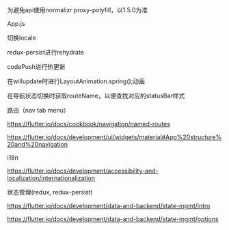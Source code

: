 为避免api使用normalizr proxy-polyfill，以1.5.0为准





App.js

切换locale

redux-persist进行rehydrate

codePush进行热更新

在willupdate时进行LayoutAnimation.spring();动画

在导航状态切换时获取routeName，以便查找对应的statusBar样式





路由（nav tab menu）

https://flutter.io/docs/cookbook/navigation/named-routes

https://flutter.io/docs/development/ui/widgets/material#App%20structure%20and%20navigation

i18n

https://flutter.io/docs/development/accessibility-and-localization/internationalization

状态管理(redux, redux-persist)

https://flutter.io/docs/development/data-and-backend/state-mgmt/intro

https://flutter.io/docs/development/data-and-backend/state-mgmt/options



